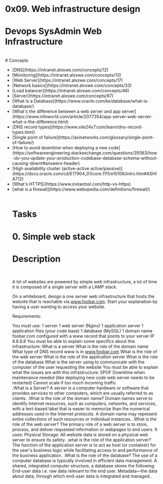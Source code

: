 # 0x09. Web infrastructure design
# Devops SysAdmin Web Infrastructure
<br>
# Concepts
<br>
<ul>
<li> 
[DNS](https://intranet.alxswe.com/concepts/12)</li>
<li>[Monitoring](https://intranet.alxswe.com/concepts/13)</li>
<li>[Web Server](https://intranet.alxswe.com/concepts/17)</li>
<li>[Network basics](https://intranet.alxswe.com/concepts/33)</li>
<li>[Load balancer](https://intranet.alxswe.com/concepts/46)</li>
<li>[Server](https://intranet.alxswe.com/concepts/67)</li>
<li>[What Is a Database](https://www.oracle.com/ke/database/what-is-database/)</li>
<li>[What's the difference between a web server and app server](https://www.infoworld.com/article/2077354/app-server-web-server-what-s-the-difference.html)</li>
<li>[DNS record types](https://www.site24x7.com/learn/dns-record-types.html)</li>
<li>[Single point of failure](https://avinetworks.com/glossary/single-point-of-failure/)</li>
<li>[How to avoid downtime when deploying a new code](https://softwareengineering.stackexchange.com/questions/35063/how-do-you-update-your-production-codebase-database-schema-without-causing-downt#answers-header)</li>
<li>[High availability cluster (active-active active/passive)](https://docs.oracle.com/cd/E17904_01/core.1111/e10106/intro.htm#ASHIA712)</li>
<li>[What's HTTPS](https://www.instantssl.com/http-vs-https)</li>
<li>[what is a firewall](https://www.webopedia.com/definitions/firewall/)</li>
<br>

# Tasks
# 0. Simple web stack
# Description

<br>

 A lot of websites are powered by simple web infrastructure, a lot of time it is composed of a single server with a LAMP stack.

On a whiteboard, design a one server web infrastructure that hosts the website that is reachable via www.foobar.com. Start your explanation by having a user wanting to access your website.

Requirements:

You must use:
1 server
1 web server (Nginx)
1 application server
1 application files (your code base)
1 database (MySQL)
1 domain name foobar.com configured with a www record that points to your server IP 8.8.8.8
You must be able to explain some specifics about this infrastructure:
What is a server
What is the role of the domain name
What type of DNS record www is in www.foobar.com
What is the role of the web server
What is the role of the application server
What is the role of the database
What is the server using to communicate with the computer of the user requesting the website
You must be able to explain what the issues are with this infrastructure:
SPOF
Downtime when maintenance needed (like deploying new code web server needs to be restarted)
Cannot scale if too much incoming traffic
<br>
.What is a Server?
A server is a computer hardware or software that provides services to other computers, which are usually referred to as clients.
.What is the role of the domain name?
Domain names serve to identify Internet resources, such as computers, networks, and services, with a text-based label that is easier to memorize than the numerical addresses used in the Internet protocols. A domain name may represent entire collections of such resources or individual instances.
.What is the role of the web server?
The primary role of a web server is to store, process, and deliver requested information or webpages to end users. It uses: Physical Storage: All website data is stored on a physical web server to ensure its safety.
.what is the role of the application server?
The function of the application server is to act as host (or container) for the user's business logic while facilitating access to and performance of the business application.
.What is the role of the database?
The use of a computer database is typically involved in efficient data management. A shared, integrated computer structure, a database stores the following: End-user data i.e. raw data relevant to the end user. Metadata—the data about data, through which end-user data is integrated and managed..


